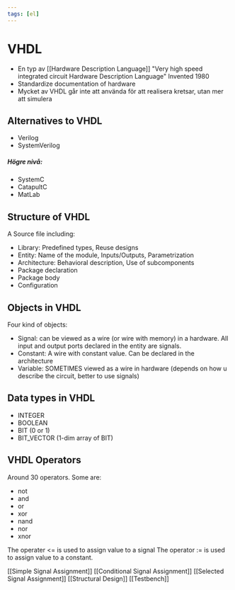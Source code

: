 ```yaml
---
tags: [el]
---
```

# VHDL 
- En typ av [[Hardware Description Language]]
"Very high speed integrated circuit Hardware Description Language"
Invented 1980
- Standardize documentation of hardware
- Mycket av VHDL går inte att använda för att realisera kretsar, utan mer att simulera

## Alternatives to VHDL
- Verilog
- SystemVerilog

##### Högre nivå:
- SystemC
- CatapultC
- MatLab

## Structure of VHDL
A Source file including:
- Library: Predefined types, Reuse designs
- Entity: Name of the module, Inputs/Outputs, Parametrization
- Architecture: Behavioral description, Use of subcomponents
- Package declaration
- Package body
- Configuration

## Objects in VHDL
Four kind of objects:
- Signal: can be viewed as a wire (or wire with memory) in a hardware. All input and output ports declared in the entity are signals.
- Constant: A wire with constant value. Can be declared in the architecture
- Variable: SOMETIMES viewed as a wire in hardware (depends on how u describe the circuit, better to use signals)

## Data types in VHDL
- INTEGER
- BOOLEAN
- BIT (0 or 1)
- BIT_VECTOR (1-dim array of BIT)

## VHDL Operators
Around 30 operators. Some are:
- not
- and
- or
- xor
- nand
- nor
- xnor

The operater <= is used to assign value to a signal
The operator := is used to assign value to a constant.

[[Simple Signal Assignment]]
[[Conditional Signal Assignment]]
[[Selected Signal Assignment]]
[[Structural Design]]
[[Testbench]] 
